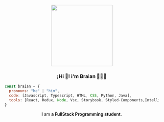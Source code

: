 
<p align="center" width="300" >
<img align="center"width="200" src="https://user-images.githubusercontent.com/95662710/208617544-901077fa-f817-4b64-8185-1aeef6f6afda.jpg"/>
<h3 align="center">¡Hi 👋! i'm Braian 👨🏻‍💻</h3>

</p>


```javascript
const braian = {
  pronouns: "he" | "him",
  code: [Javascript, Typescript, HTML, CSS, Python, Java],
  tools: [React, Redux, Node, Vsc, Storybook, Styled-Components,Intellij]
}
```
<p align="center">I am <strong> a FullStack Programming student.</strong></p>
